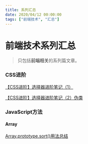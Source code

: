 ```yaml
---
title: 系列汇总
date: 2020/04/12 00:00:00
tags: ["前端技术", "汇总"]
---
```


# 前端技术系列汇总

<ClientOnly>
  <display-bar :displayData="$frontmatter"></display-bar>
</ClientOnly>

> 只包括**前端相关**的系列篇文章。

### CSS进阶

<a href="/blog/frontend/css&html/css-selector-1.html" target="_blank">【CSS进阶】选择器进阶笔记（1）</a>

<a href="/blog/frontend/css&html/css-selector-2.html" target="_blank">【CSS进阶】选择器进阶笔记（2）伪类</a>

### JavaScript方法

#### Array

<a href="/blog/frontend/javascript/array-sort.html" target="_blank">Array.prototype.sort()用法总结</a>

